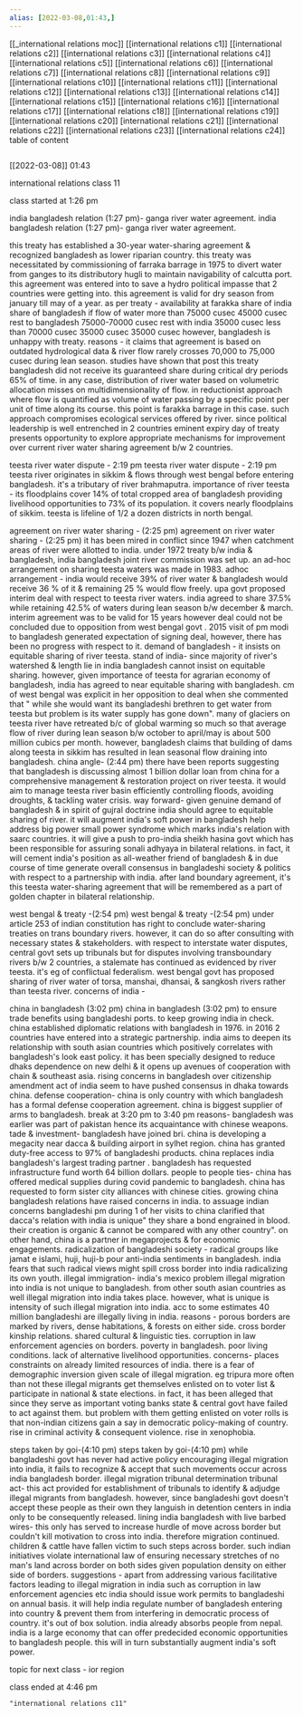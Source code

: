 ```yaml
---
alias: [2022-03-08,01:43,]
---
```

[[_international relations moc]] [[international relations c1]] [[international relations c2]] [[international relations c3]] [[international relations c4]] [[international relations c5]] [[international relations c6]] [[international relations c7]] [[international relations c8]] [[international relations c9]] [[international relations c10]]
[[international relations c11]] [[international relations c12]] [[international relations c13]] [[international relations c14]]  [[international relations c15]] [[international relations c16]] [[international relations c17]] [[international relations c18]] [[international relations c19]] [[international relations c20]]
[international relations c21]]  [[international relations c22]] [[international relations c23]] [[international relations c24]]
table of content
```toc
```

[[2022-03-08]] 01:43

international relations class 11

class started at 1:26 pm

india bangladesh relation (1:27 pm)-  ganga river water agreement.
india bangladesh relation (1:27 pm)-  ganga river water agreement.

this treaty has established a 30-year water-sharing agreement & recognized bangladesh as lower riparian country.
this treaty was necessitated by commissioning of farraka barrage in 1975 to divert water from ganges to its distributory hugli to maintain navigability of calcutta port.
this agreement was entered into to save a hydro political impasse that 2 countries were getting into.
this agreement is valid for dry season from january till may of a year.
as per treaty -
availability at farakka  	share of india 	share of bangladesh 
 if flow of water more than 75000 cusec  	45000 cusec 	rest to bangladesh 
75000-70000 cusec 	rest with india  	35000 cusec
less than 70000 cusec  	35000 cusec 	35000 cusec
however, bangladesh is unhappy with treaty.
reasons -
it claims that agreement is based on outdated hydrological data & river flow rarely crosses 70,000 to 75,000 cusec during lean season.
studies have shown that post this treaty bangladesh did not receive its guaranteed share during critical dry periods 65% of time.
in any case, distribution of river water based on volumetric allocation misses on multidimensionality of flow.
in reductionist approach where flow is quantified as volume of water passing by a specific point per unit of time along its course.
this point is farakka barrage in this case.
such approach compromises ecological services offered by river.
since political leadership is well entrenched in 2 countries eminent expiry day of treaty presents opportunity to explore appropriate mechanisms for improvement over current river water sharing agreement b/w 2 countries.

teesta river water dispute - 2:19 pm
teesta river water dispute - 2:19 pm
teesta river originates in sikkim & flows through west bengal before entering  bangladesh.
it's a tributary of river brahmaputra.
importance of river teesta -
its floodplains cover 14% of total cropped area of bangladesh providing livelihood opportunities to 73% of its population.
it covers nearly floodplains of sikkim.
teesta is lifeline of 1/2 a dozen districts in north bengal.

agreement on river water sharing - (2:25 pm)
agreement on river water sharing - (2:25 pm)
it has been mired in conflict since 1947 when catchment areas of river were allotted to india.
under 1972 treaty b/w india & bangladesh, india bangladesh joint river commission was set up.
an ad-hoc arrangement on sharing teesta waters was made in 1983.
adhoc arrangement -
india would receive 39% of river water &  bangladesh would receive 36 % of it & remaining 25 % would flow freely.
upa govt proposed interim deal with respect to teesta river waters.
india agreed to share 37.5% while retaining 42.5% of waters during lean season b/w december & march.
interim agreement was to be valid for 15 years however deal could not be concluded due to opposition from west bengal govt .
2015 visit of pm modi to bangladesh generated expectation of signing deal, however, there has been no progress with respect to it.
demand of bangladesh -
it insists on equitable sharing of river teesta.
stand of india-
since majority of river's watershed & length lie in india bangladesh cannot insist on equitable sharing.
however, given importance of teesta for agrarian economy of bangladesh, india has agreed to near equitable sharing with bangladesh.
cm of west bengal was explicit in her opposition to deal when she commented that " while she would want its bangladeshi brethren to get water from teesta but problem is its water supply has gone down".
many of glaciers on teesta river have retreated  b/c of global warming so much so that average flow of river during lean season b/w october to april/may is about 500 million cubics per month.
however, bangladesh claims that building of dams along teesta in sikkim has resulted in lean seasonal flow draining into bangladesh.
china angle- (2:44 pm)
there have been reports suggesting that bangladesh is discussing almost 1 billion dollar loan from china for a comprehensive management & restoration project on river teesta.
it would aim to manage teesta river basin efficiently controlling floods, avoiding droughts, & tackling water crisis.
way forward-
given genuine demand of bangladesh & in spirit of gujral doctrine india should agree to equitable sharing of river.
it will augment india's soft power in bangladesh help address big power small power syndrome which marks india's relation with saarc countries.
it will give a push to pro-india sheikh hasina govt which has been responsible for assuring sonali adhyaya in bilateral relations.
 in fact, it will cement india's position as all-weather friend of bangladesh & in due course of time generate overall consensus in bangladeshi society & politics with respect to a partnership with india.
after land boundary agreement, it's this teesta water-sharing agreement that will be remembered as a part of golden chapter in bilateral relationship.

west bengal & treaty -(2:54 pm)
west bengal & treaty -(2:54 pm)
under article 253 of indian constitution has right to conclude water-sharing treaties on trans boundary rivers.
however, it can do so after consulting with necessary states & stakeholders.
with respect to interstate water disputes, central govt sets up tribunals but for disputes involving transboundary rivers b/w 2 countries, a stalemate has continued as evidenced by river teesta.
it's eg of conflictual federalism.
west bengal govt has proposed sharing of river water of torsa, manshai, dhansai, & sangkosh rivers rather than teesta river.
concerns of india -

china in bangladesh (3:02 pm)
china in bangladesh (3:02 pm)
to ensure trade benefits using bangladeshi ports.
to keep growing india in check.
china established diplomatic relations with bangladesh in 1976.
in 2016 2 countries have entered into a strategic partnership.
india aims to deepen its relationship with south asian countries which positively correlates with bangladesh's look east policy.
it has been specially designed to reduce dhaks dependence on new delhi & it opens up avenues of cooperation with chain & southeast asia.
rising concerns in bangladesh over citizenship amendment act of india seem to have pushed consensus in dhaka towards china.
defense cooperation- china is only country with which bangladesh has a formal defense cooperation agreement.
 china is biggest supplier of arms to bangladesh.
break at 3:20 pm to 3:40 pm
reasons-
bangladesh was earlier was part of pakistan hence its acquaintance with chinese weapons.
 tade & investment- bangladesh have joined bri.
china is developing a megacity near dacca & building airport in sylhet region.
china has granted duty-free access to 97% of bangladeshi products.
china replaces india bangladesh's largest trading partner .
bangladesh has requested infrastructure fund worth 64 billion dollars.
people to people ties- china has offered medical supplies during covid pandemic to bangladesh.
china has requested to form sister city alliances with chinese cities.
growing china bangladesh relations have raised concerns in india.
to assuage indian concerns bangladeshi pm during 1 of her visits to china clarified that dacca's relation with india is unique" they share a bond engrained in blood. their creation is organic & cannot be compared with any other country".
on other hand, china is a partner in megaprojects & for economic engagements.
radicalization of bangladeshi society -
radical groups like jamat e islami, huji, huji-b pour anti-india sentiments in bangladesh.
india fears that such radical views might spill cross border into india radicalizing its own youth.
illegal immigration- india's mexico problem
illegal migration into india is not unique to bangladesh.
from other south asian countries as well illegal migration into india takes place.
however, what is unique is intensity of such illegal migration into india.
acc to some estimates 40 million bangladeshi are illegally living in india.
reasons -
porous borders are marked by rivers, dense habitations, & forests on either side.
cross border kinship relations.
shared cultural & linguistic ties.
corruption in law enforcement agencies on borders.
poverty in bangladesh.
poor living conditions.
lack of alternative livelihood opportunities.
concerns-
 places constraints on already limited resources of india.
there is a fear of demographic inversion given scale of illegal migration. eg tripura
more often than not these illegal migrants get themselves enlisted on to voter list & participate in national & state elections.
in fact, it has been alleged that since they serve as important voting banks state & central govt have failed to act against them.
but problem with them getting enlisted on voter rolls is that non-indian citizens gain a say in democratic policy-making of country.
rise in criminal activity & consequent violence.
rise in xenophobia.

steps taken by goi-(4:10 pm)
steps taken by goi-(4:10 pm)
while bangladeshi govt has never had active policy encouraging illegal migration into india, it fails to recognize & accept that such movements occur across india bangladesh border.
illegal migration tribunal determination tribunal act- this act provided for establishment of tribunals to identify & adjudge illegal migrants from bangladesh.
however, since bangladeshi govt doesn't accept these people as their own they languish in detention centers in india only to be consequently released.
 lining india bangladesh with live barbed wires- this only has served to increase hurdle of move across border but couldn't kill motivation to cross into india.
therefore migration continued.
children & cattle have fallen victim to such steps across border.
such indian initiatives violate international law of ensuring necessary stretches of no man's land across border on both sides given population density on either side of borders.
suggestions -
apart from addressing various facilitative factors leading to illegal migration in india such as corruption in law enforcement agencies etc india should issue work permits to bangladeshi on annual basis.
it will help india regulate number of bangladesh entering into country & prevent them from interfering in democratic process of country.
it's out of box solution.
india already absorbs people from nepal.
india is a large economy that can offer predecided economic opportunities to bangladesh people.
this will in turn substantially augment india's soft power.

topic for next class - ior region 

class ended at 4:46 pm
```query
"international relations c11"
```